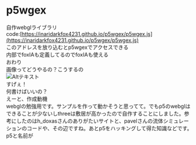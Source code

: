 # p5wgex
自作webglライブラリ  
code:[https://inaridarkfox4231.github.io/p5wgex/p5wgex.js](https://inaridarkfox4231.github.io/p5wgex/p5wgex.js)  
このアドレスを放り込むとp5wgexでアクセスできる  
内部でfoxIAも定義してるのでfoxIAも使える  
おわり  
画像ってどうやるの？こうするの  
![Altテキスト](https://inaridarkfox4231.github.io/assets/backgrounds/ocean0.JPG)  
すげぇ！  
何書けばいいの？  
えーと、作成動機  
webglの勉強用です。サンプルを作って動かそうと思ってて。でもp5のwebglはできることが少ないしthreeは敷居が高かったので自作することにしました。参考にしたのはh_doxasさんのありがたいサイトと、pavelさんの流体シミュレーションのコードや、その辺ですね。あとp5をハッキングして得た知識などです。  
p5と名前が
